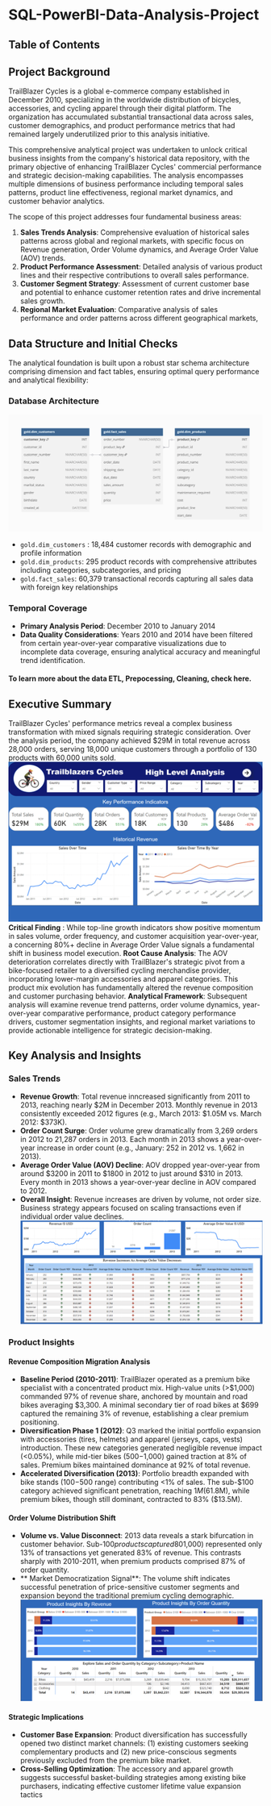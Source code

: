 # SQL-PowerBI-Data-Analysis-Project

## **Table of Contents**


## Project Background
TrailBlazer Cycles is a global e-commerce company established in December 2010, specializing in the worldwide distribution of bicycles, accessories, and cycling apparel through their digital platform. The organization has accumulated substantial transactional data across sales, customer demographics, and product performance metrics that had remained largely underutilized prior to this analysis initiative.

This comprehensive analytical project was undertaken to unlock critical business insights from the company's historical data repository, with the primary objective of enhancing TrailBlazer Cycles' commercial performance and strategic decision-making capabilities. The analysis encompasses multiple dimensions of business performance including temporal sales patterns, product line effectiveness, regional market dynamics, and customer behavior analytics.

The scope of this project addresses four fundamental business areas:
1. **Sales Trends Analysis**: Comprehensive evaluation of historical sales patterns across global and regional markets, with specific focus on Revenue generation, Order Volume dynamics, and Average Order Value (AOV) trends.
2. **Product Performance Assessment**: Detailed analysis of various product lines and their respective contributions to overall sales performance.
3. **Customer Segment Strategy**: Assessment of current customer base and potential to enhance customer retention rates and drive incremental sales growth.
4. **Regional Market Evaluation**: Comparative analysis of sales performance and order patterns across different geographical markets,

## Data Structure and Initial Checks
The analytical foundation is built upon a robust star schema architecture comprising dimension and fact tables, ensuring optimal query performance and analytical flexibility:
### Database Architecture
![Data Architecture layout](/docs/data_model.png)
- `gold.dim_customers` : 18,484 customer records with demographic and profile information
- `gold.dim_products`: 295 product records with comprehensive attributes including categories, 
   subcategories, and pricing
- `gold.fact_sales`: 60,379 transactional records capturing all sales data with foreign key relationships
### Temporal Coverage 
- **Primary Analysis Period**: December 2010 to January 2014
- **Data Quality Considerations**: Years 2010 and 2014 have been filtered from certain year-over-year 
  comparative visualizations due to incomplete data coverage, ensuring analytical accuracy and meaningful 
  trend identification.
#### To learn more about the data ETL, Prepocessing, Cleaning, check here.

## Executive Summary
TrailBlazer Cycles' performance metrics reveal a complex business transformation with mixed signals requiring strategic consideration. Over the analysis period, the company achieved $29M in total revenue across 28,000 orders, serving 18,000 unique customers through a portfolio of 130 products with 60,000 units sold.
![KPI Summary](/docs/Summary_KPI.png)
**Critical Finding** : While top-line growth indicators show positive momentum in sales volume, order frequency, and customer acquisition year-over-year, a concerning 80%+ decline in Average Order Value signals a fundamental shift in business model execution.
**Root Cause Analysis**: The AOV deterioration correlates directly with TrailBlazer's strategic pivot from a bike-focused retailer to a diversified cycling merchandise provider, incorporating lower-margin accessories and apparel categories. This product mix evolution has fundamentally altered the revenue composition and customer purchasing behavior.
**Analytical Framework**: Subsequent analysis will examine revenue trend patterns, order volume dynamics, year-over-year comparative performance, product category performance drivers, customer segmentation insights, and regional market variations to provide actionable intelligence for strategic decision-making.

## Key Analysis and Insights
### Sales Trends
- **Revenue Growth**: Total revenue inncreased significantly from 2011 to 2013, reaching nearly $2M in December 2013. Monthly revenue in 2013 consistently exceeded 2012 figures (e.g., March 2013: $1.05M vs. March 2012: $373K).
- **Order Count Surge**: Order volume grew dramatically from 3,269 orders in 2012 to 21,287 orders in 2013. Each month in 2013 shows a year-over-year increase in order count (e.g., January: 252 in 2012 vs. 1,662 in 2013).
- **Average Order Value (AOV) Decline**: AOV dropped year-over-year from around $3200 in 2011 to $1800 in 2012 to just around $310 in  2013. Every month in 2013 shows a year-over-year decline in AOV compared to 2012.
- **Overall Insight**: Revenue increases are driven by volume, not order size. Business strategy appears focused on scaling transactions even if individual order value declines.
![Sales Trend](/docs/Sales_Trend.png)
### Product Insights
#### Revenue Composition Migration Analysis
- **Baseline Period (2010-2011)**: TrailBlazer operated as a premium bike specialist with a concentrated product mix. High-value units (>$1,000) commanded 97% of revenue share, anchored by mountain and road bikes averaging $3,300. A minimal secondary tier of road bikes at $699 captured the remaining 3% of revenue, establishing a clear premium positioning.
- **Diversification Phase 1 (2012)**: Q3 marked the initial portfolio expansion with accessories (tires, helmets) and apparel (jerseys, caps, vests) introduction. These new categories generated negligible revenue impact (<0.05%), while mid-tier bikes ($500-$1,000) gained traction at 8% of sales. Premium bikes maintained dominance at 92% of total revenue.
- **Accelerated Diversification (2013)**: Portfolio breadth expanded with bike stands ($100-$500 range) contributing <1% of sales. The sub-$100 category achieved significant penetration, reaching $1M (6% of revenue). Mid-tier bikes strengthened their position to 11% ($1.8M), while premium bikes, though still dominant, contracted to 83% ($13.5M).
#### Order Volume Distribution Shift
- **Volume vs. Value Disconnect**: 2013 data reveals a stark bifurcation in customer behavior. Sub-$100 products captured 80% of order volume despite minimal revenue contribution, while premium items (>$1,000) represented only 13% of transactions yet generated 83% of revenue. This contrasts sharply with 2010-2011, when premium products comprised 87% of order quantity.
- ** Market Democratization Signal**: The volume shift indicates successful penetration of price-sensitive customer segments and expansion beyond the traditional premium cycling demographic.
![Product Insights](/docs/Product_insights.png)
#### Strategic Implications
- **Customer Base Expansion**: Product diversification has successfully opened two distinct market channels: (1) existing customers seeking complementary products and (2) new price-conscious segments previously excluded from the premium bike market.
- **Cross-Selling Optimization**: The accessory and apparel growth suggests successful basket-building strategies among existing bike purchasers, indicating effective customer lifetime value expansion tactics











